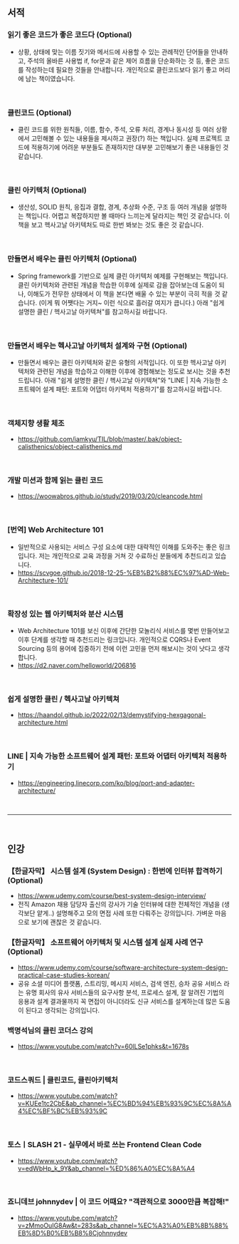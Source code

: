 ## **서적**

### **읽기 좋은 코드가 좋은 코드다 (Optional)**

- 상황, 상태에 맞는 이름 짓기와 메서드에 사용할 수 있는 관례적인 단어들을 안내하고, 주석의 올바른 사용법 if, for문과 같은 제어 흐름을 단순화하는 것 등, 좋은 코드를 작성하는데 필요한 것들을 안내합니다. 개인적으로 클린코드보다 읽기 좋고 머리에 남는 책이였습니다.

<br/>

### **클린코드 (Optional)**

- 클린 코드를 위한 원칙들, 이름, 함수, 주석, 오류 처리, 경계나 동시성 등 여러 상황에서 고민해볼 수 있는 내용들을 제시하고 권장(?) 하는 책입니다. 실제 프로젝트 코드에 적용하기에 어려운 부분들도 존재하지만 대부분 고민해보기 좋은 내용들인 것 같습니다.

<br/>

### **클린 아키텍처 (Optional)**

- 생산성, SOLID 원칙, 응집과 결합, 경계, 추상화 수준, 구조 등 여러 개념을 설명하는 책입니다. 어렵고 복잡하지만 볼 때마다 느끼는게 달라지는 책인 것 같습니다. 이 책을 보고 헥사고날 아키텍처도 따로 한번 봐보는 것도 좋은 것 같습니다. 

<br/>

### **만들면서 배우는 클린 아키텍처 (Optional)**

- Spring framework를 기반으로 실제 클린 아키텍처 예제를 구현해보는 책입니다. 클린 아키텍처와 관련된 개념을 학습한 이후에 실제로 감을 잡아보는데 도움이 되나, 이해도가 전무한 상태에서 이 책을 본다면 배울 수 있는 부분이 극히 적을 것 같습니다. (이게 뭐 어쨋다는 거지~ 이런 식으로 흘러갈 여지가 큽니다.) 아래 "쉽게 설명한 클린 / 헥사고날 아키텍쳐"를 참고하시길 바랍니다.

<br/>

### **만들면서 배우는 헥사고날 아키텍처 설계와 구현 (Optional)**

- 만들면서 배우는 클린 아키텍처와 같은 유형의 서적입니다. 이 또한 헥사고날 아키텍처와 관련된 개념을 학습하고 이해한 이후에 경험해보는 정도로 보시는 것을 추천드립니다. 아래 "쉽게 설명한 클린 / 헥사고날 아키텍쳐"와 "LINE | 지속 가능한 소프트웨어 설계 패턴: 포트와 어댑터 아키텍처 적용하기"를 참고하시길 바랍니다.

<br/>

### **객체지향 생활 체조**

- https://github.com/iamkyu/TIL/blob/master/.bak/object-calisthenics/object-calisthenics.md

<br/>

### **개발 미션과 함께 읽는 클린 코드**

- https://woowabros.github.io/study/2019/03/20/cleancode.html

<br/>

### **[번역] Web Architecture 101**

- 일반적으로 사용되는 서비스 구성 요소에 대한 대략적인 이해를 도와주는 좋은 링크입니다. 저는 개인적으로 교육 과정을 거쳐 갓 수료하신 분들에게 추천드리고 있습니다.
- https://scvgoe.github.io/2018-12-25-%EB%B2%88%EC%97%AD-Web-Architecture-101/

<br/>

### **확장성 있는 웹 아키텍처와 분산 시스템**

- Web Architecture 101를 보신 이후에 간단한 모놀리식 서비스를 몇번 만들어보고 이후 단계를 생각할 때 추천드리는 링크입니다. 개인적으로 CQRS나 Event Sourcing 등의 용어에 집중하기 전에 이런 고민을 먼저 해보시는 것이 낫다고 생각합니다.
- https://d2.naver.com/helloworld/206816

<br/>

### **쉽게 설명한 클린 / 헥사고날 아키텍쳐**

- https://haandol.github.io/2022/02/13/demystifying-hexgagonal-architecture.html

<br/>

### **LINE | 지속 가능한 소프트웨어 설계 패턴: 포트와 어댑터 아키텍처 적용하기**

- https://engineering.linecorp.com/ko/blog/port-and-adapter-architecture/

<br/>

---

<br/>

## **인강**

### **【한글자막】 시스템 설계 (System Design) : 한번에 인터뷰 합격하기 (Optional)**

- https://www.udemy.com/course/best-system-design-interview/
- 전직 Amazon 채용 담당자 출신의 강사가 기술 인터뷰에 대한 전체적인 개념을 (생각보단 얕게..) 설명해주고 모의 면접 사례 또한 다뤄주는 강의입니다. 가벼운 마음으로 보기에 괜찮은 것 같습니다.

### **【한글자막】 소프트웨어 아키텍처 및 시스템 설계 실제 사례 연구 (Optional)**

- https://www.udemy.com/course/software-architecture-system-design-practical-case-studies-korean/
- 공유 소셜 미디어 플랫폼, 스트리밍, 메시지 서비스, 검색 엔진, 승차 공유 서비스 라는 유명 회사의 유사 서비스들의 요구사항 분석, 프로세스 설계, 잘 알려진 기법의 응용과 설계 결과물까지 꼭 면접이 아니더라도 신규 서비스를 설계하는데 많은 도움이 된다고 생각되는 강의입니다.

### **백명석님의 클린 코더스 강의**

- https://www.youtube.com/watch?v=60lLSe1phks&t=1678s

<br/>

### **코드스쿼드 | 클린코드, 클린아키텍처**

- https://www.youtube.com/watch?v=KUEe1tc2CbE&ab_channel=%EC%BD%94%EB%93%9C%EC%8A%A4%EC%BF%BC%EB%93%9C

<br/>

### **토스ㅣSLASH 21 - 실무에서 바로 쓰는 Frontend Clean Code**

- https://www.youtube.com/watch?v=edWbHp_k_9Y&ab_channel=%ED%86%A0%EC%8A%A4

<br/>

### **죠니데브 johnnydev | 이 코드 어때요? "객관적으로 3000만큼 복잡해!"**

- https://www.youtube.com/watch?v=zMmoOuIG8Aw&t=283s&ab_channel=%EC%A3%A0%EB%8B%88%EB%8D%B0%EB%B8%8Cjohnnydev

<br/>
